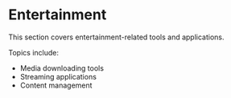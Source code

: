 # Entertainment

This section covers entertainment-related tools and applications.

Topics include:
- Media downloading tools
- Streaming applications
- Content management
